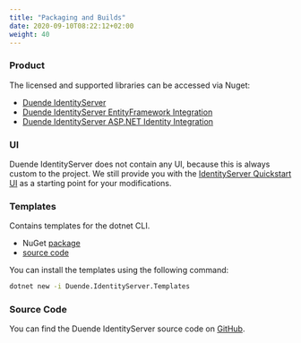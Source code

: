 ```yaml
---
title: "Packaging and Builds"
date: 2020-09-10T08:22:12+02:00
weight: 40
---
```


### Product
The licensed and supported libraries can be accessed via Nuget:

* [Duende IdentityServer](https://www.nuget.org/packages/Duende.IdentityServer)
* [Duende IdentityServer EntityFramework Integration](https://www.nuget.org/packages/Duende.IdentityServer.EntityFramework)
* [Duende IdentityServer ASP.NET Identity Integration](https://www.nuget.org/packages/Duende.IdentityServer.AspNetIdentity)

### UI
Duende IdentityServer does not contain any UI, because this is always custom to the project. 
We still provide you with the [IdentityServer Quickstart UI](https://github.com/DuendeSoftware/products/tree/main/identity-server/templates/src/UI)
as a starting point for your modifications.

### Templates
Contains templates for the dotnet CLI.

* NuGet [package](https://www.nuget.org/packages/Duende.IdentityServer.Templates)
* [source code](https://github.com/DuendeSoftware/IdentityServer.Templates)

You can install the templates using the following command:

```bash
dotnet new -i Duende.IdentityServer.Templates
```

### Source Code
You can find the Duende IdentityServer source code on [GitHub](https://github.com/duendesoftware/IdentityServer).
